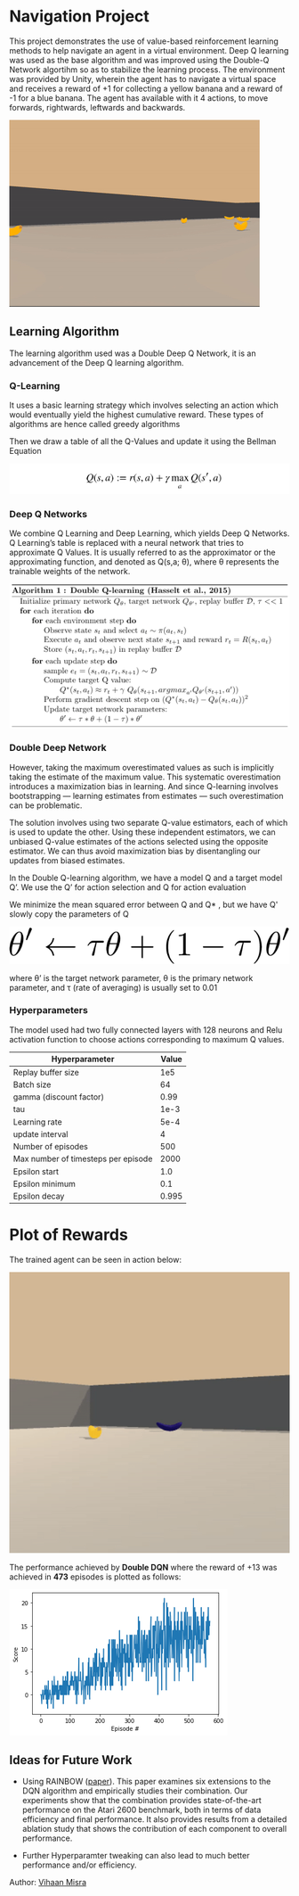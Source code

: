 # Navigation Project

This project demonstrates the use of value-based reinforcement learning methods to help navigate an agent in a virtual environment. Deep Q learning was used as the base algorithm and was improved using the Double-Q Network algortihm so as to stabilize the learning process. The environment was provided by Unity, wherein the agent has to navigate a virtual space and receives a reward of +1 for collecting a yellow banana and a reward of -1 for a blue banana. The agent has available with it 4 actions, to move forwards, rightwards, leftwards and backwards.

![random agent](assets/randomagentgif.gif) 


## Learning Algorithm
The learning algorithm used was a Double Deep Q Network, it is an advancement of the Deep Q learning algorithm.

### Q-Learning
It uses a basic learning strategy which involves selecting an action which would eventually yield the highest cumulative reward. These types of algorithms are hence called greedy algorithms 

Then we draw a table of all the Q-Values and update it using the Bellman Equation

![eqn2](assets/eqn2.png)

### Deep Q Networks
We combine Q Learning and Deep Learning, which yields Deep Q Networks. Q Learning’s table is replaced with a neural network that tries to approximate Q Values. It is usually referred to as the approximator or the approximating function, and denoted as Q(s,a; θ), where θ represents the trainable weights of the network.

![eqn4](assets/eqn4.png)

### Double Deep Network
However, taking the maximum overestimated values as such is implicitly taking the estimate of the maximum value. This systematic overestimation introduces a maximization bias in learning. And since Q-learning involves bootstrapping — learning estimates from estimates — such overestimation can be problematic.

The solution involves using two separate Q-value estimators, each of which is used to update the other. Using these independent estimators, we can unbiased Q-value estimates of the actions selected using the opposite estimator. We can thus avoid maximization bias by disentangling our updates from biased estimates.

In the Double Q-learning algorithm, we have a model Q and a target model Q’. We use the Q’ for action selection and Q for action evaluation

We minimize the mean squared error between Q and Q* , but we have Q' slowly copy the parameters of Q

![eqn5](assets/eqn5.png)

where θ’ is the target network parameter, θ is the primary network parameter, and τ (rate of averaging) is usually set to 0.01

  ### Hyperparameters
  The model used had two fully connected layers with 128 neurons and Relu activation function to choose actions corresponding to maximum Q values.

  | Hyperparameter                      | Value |
  | ----------------------------------- | ----- |
  | Replay buffer size                  | 1e5   |
  | Batch size                          | 64    |
  | gamma (discount factor)             | 0.99  |
  | tau                                 | 1e-3  |
  | Learning rate                       | 5e-4  |
  | update interval                     | 4     |
  | Number of episodes                  | 500   |
  | Max number of timesteps per episode | 2000  |
  | Epsilon start                       | 1.0   |
  | Epsilon minimum                     | 0.1   |
  | Epsilon decay                       | 0.995 |


  # Plot of Rewards

  The trained agent can be seen in action below:

  ![trained](assets/samplegif.gif) 


  The performance achieved by **Double DQN** where the reward of +13 was achieved in **473** episodes is plotted as follows: 

  ![double-dqn](assets/trainingPlot.png) 


## Ideas for Future Work

- Using RAINBOW ([paper](https://arxiv.org/abs/1710.02298)). This paper examines six extensions to the DQN algorithm and empirically studies their combination. Our experiments show that the combination provides state-of-the-art performance on the Atari 2600 benchmark, both in terms of data efficiency and final performance. It also provides results from a detailed ablation study that shows the contribution of each component to overall performance.

- Further Hyperparamter tweaking can also lead to much better performance and/or efficiency.

Author: [Vihaan Misra](http://github.com/convexalpha) 
